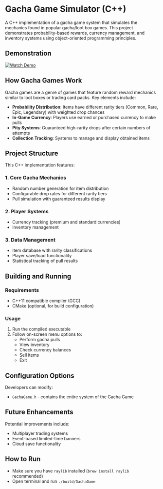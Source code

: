 # Gacha Game Simulator (C++)

A C++ implementation of a gacha game system that simulates the mechanics found in popular gacha/loot box games. This project demonstrates probability-based rewards, currency management, and inventory systems using object-oriented programming principles.

## Demonstration
[![Watch Demo](https://img.shields.io/badge/Watch%20Demo-%F0%9F%8E%A5-blue?style=for-the-badge)](https://drive.google.com/file/d/1DvCYzjW76vWijHl1x3YyQ1lDX_cx-DyU/view?usp=sharing)


## How Gacha Games Work

Gacha games are a genre of games that feature random reward mechanics similar to loot boxes or trading card packs. Key elements include:

- **Probability Distribution**: Items have different rarity tiers (Common, Rare, Epic, Legendary) with weighted drop chances
- **In-Game Currency**: Players use earned or purchased currency to make pulls
- **Pity Systems**: Guaranteed high-rarity drops after certain numbers of attempts
- **Collection Tracking**: Systems to manage and display obtained items

## Project Structure

This C++ implementation features:

### 1. Core Gacha Mechanics
- Random number generation for item distribution
- Configurable drop rates for different rarity tiers
- Pull simulation with guaranteed results display

### 2. Player Systems
- Currency tracking (premium and standard currencies)
- Inventory management

### 3. Data Management
- Item database with rarity classifications
- Player save/load functionality
- Statistical tracking of pull results

## Building and Running

### Requirements
- C++11 compatible compiler (GCC)
- CMake (optional, for build configuration)

### Usage
1. Run the compiled executable
2. Follow on-screen menu options to:
    - Perform gacha pulls
    - View inventory
    - Check currency balances
    - Sell items
    - Exit

## Configuration Options

Developers can modify:
- `GachaGame.h` - contains the entire system of the Gacha Game
## Future Enhancements

Potential improvements include:
- Multiplayer trading systems
- Event-based limited-time banners
- Cloud save functionality

## How to Run

- Make sure you have `raylib` installed (`brew install raylib` recommended)
- Open terminal and run `./build/GachaGame`
